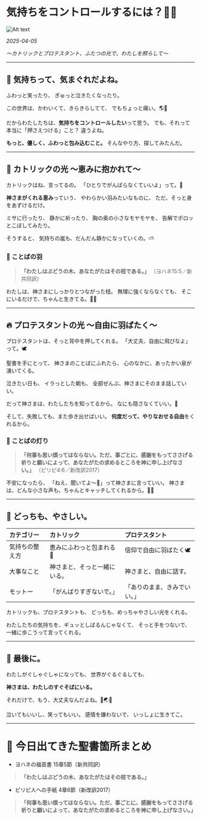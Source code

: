 # 気持ちをコントロールするには？💭🌷

![Alt text](/static/images/blog/asmrchurch_cute_caucasian_school_girl_read_bible_on_a_middle_ag_4aaa7ec5-32e0-43a3-837c-d9a1e2d225c4.png)

*2025-04-05*

*〜カトリックとプロテスタント、ふたつの光で、わたしを照らして〜*

---

## 💬 気持ちって、気まぐれだよね。

ふわっと笑ったり、
ぎゅっと泣きたくなったり。

この世界は、かわいくて、きらきらしてて、
でもちょっと痛い。🌎💫

だからわたしたちは、**気持ちをコントロールしたい**って思う。
でも、それって本当に「押さえつける」こと？
違うよね。

**もっと、優しく、ふわっと包み込むこと。**
そんなやり方、探してみたんだ。

---

## 🌿 カトリックの光 〜恵みに抱かれて〜

カトリックはね、言ってるの。
「ひとりでがんばらなくていいよ」って。🌷

**神さまがくれる恵み**っていう、
やわらかい羽みたいなものに、
ただ、そっと身をあずけるだけ。

ミサに行ったり、
静かに祈ったり、
胸の奥の小さなモヤモヤを、
告解でポロッとこぼしてみたり。

そうすると、
気持ちの嵐も、だんだん静かになっていくの。⛅️

### 📖 ことばの羽

> **「わたしはぶどうの木、あなたがたはその枝である。」**
> （ヨハネ15:5／新共同訳）

わたしは、神さまにしっかりとつながった枝。
無理に強くならなくても、
そこにいるだけで、ちゃんと生きてる。🌿✨

---

## 🔥 プロテスタントの光 〜自由に羽ばたく〜

プロテスタントは、そっと背中を押してくれる。
「大丈夫、自由に飛びなよ」って。🕊️

聖書を手にとって、
神さまのことばにふれたら、
心のなかに、あったかい泉が湧いてくる。

泣きたい日も、
イラっとした朝も、
全部ぜんぶ、神さまにそのまま話していい。

だって神さまは、わたしたちを知ってるから。
なにも隠さなくていい。🌟

そして、失敗しても、また歩き出せばいい。
**何度だって、やりなおせる自由**をくれるから。

### 📖 ことばの灯り

> **「何事も思い煩ってはならない。ただ、事ごとに、感謝をもってささげる祈りと願いによって、あなたがたの求めるところを神に申し上げなさい。」**
> （ピリピ4:6／新改訳2017）

不安になったら、
「ねえ、聞いてよ〜🥺」って神さまに言っていい。
神さまは、どんな小さな声も、ちゃんとキャッチしてくれるから。📡💖

---

## 💖 どっちも、やさしい。

| カテゴリー | カトリック | プロテスタント |
|:---|:---|:---|
| 気持ちの整え方 | 恵みにふわっと包まれる🌿 | 信仰で自由に羽ばたく🕊️ |
| 大事なこと | 神さまと、そっと一緒にいる。 | 神さまと、自由に話す。 |
| モットー | 「がんばりすぎないで。」 | 「ありのまま、きみでいい。」 |

カトリックも、プロテスタントも、
どっちも、めっちゃやさしい光をくれる。

わたしたちの気持ちを、ギュッとしばるんじゃなくて、
そっと手をつないで、一緒に歩こうって言ってくれる。

---

## 🌸 最後に。

わたしがぐしゃぐしゃになっても、
世界がぐるぐるしても、

**神さまは、わたしのすぐそばにいる。**

それだけで、もう、大丈夫なんだよね。💖🌏✨

泣いてもいいし、笑ってもいい。
感情を嫌わないで、
いっしょに生きてこ。

---

# 📖 今日出てきた聖書箇所まとめ

- ヨハネの福音書 15章5節（新共同訳）
> **「わたしはぶどうの木、あなたがたはその枝である。」**

- ピリピ人への手紙 4章6節（新改訳2017）
> **「何事も思い煩ってはならない。ただ、事ごとに、感謝をもってささげる祈りと願いによって、あなたがたの求めるところを神に申し上げなさい。」**

